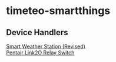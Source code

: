 # timeteo-smartthings  

## Device Handlers
[Smart Weather Station (Revised)](https://github.com/Timeteo/timeteo-smartthings/wiki/Smart-Weather-Station-(Revised))  
[Pentair Link2O Relay Switch](https://github.com/Timeteo/timeteo-smartthings/wiki/Pentair-Link2O-Relay-Switch-Handler)  
